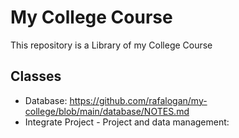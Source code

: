 # My College Course

This repository is a Library of my College Course

## Classes

 * Database: https://github.com/rafalogan/my-college/blob/main/database/NOTES.md
 * Integrate Project - Project and data management:  

